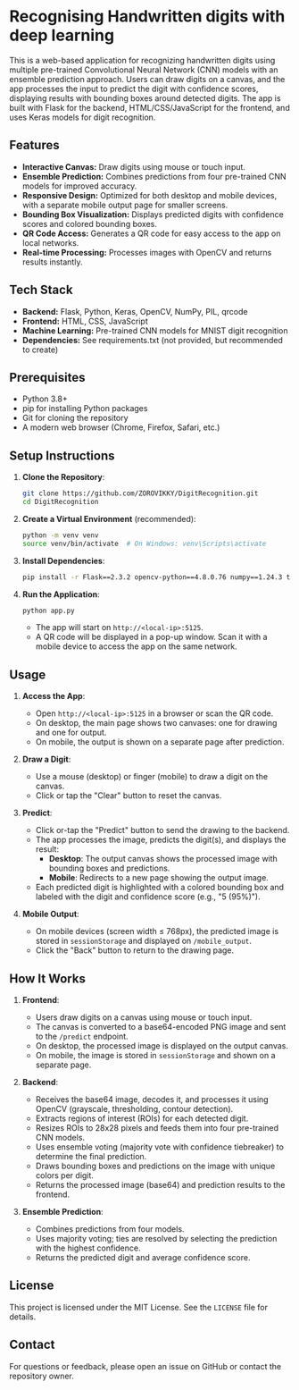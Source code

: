 
# Recognising Handwritten digits with deep learning

This is a web-based application for recognizing handwritten digits using multiple pre-trained Convolutional Neural Network (CNN) models with an ensemble prediction approach. Users can draw digits on a canvas, and the app processes the input to predict the digit with confidence scores, displaying results with bounding boxes around detected digits. The app is built with Flask for the backend, HTML/CSS/JavaScript for the frontend, and uses Keras models for digit recognition.



## Features

- **Interactive Canvas:** Draw digits using mouse or touch input.
- **Ensemble Prediction:** Combines predictions from four pre-trained CNN models for improved accuracy.
- **Responsive Design:** Optimized for both desktop and mobile devices, with a separate mobile output page for smaller screens.
- **Bounding Box Visualization:** Displays predicted digits with confidence scores and colored bounding boxes.
- **QR Code Access:** Generates a QR code for easy access to the app on local networks.
- **Real-time Processing:** Processes images with OpenCV and returns results instantly.

## Tech Stack

- **Backend:** Flask, Python, Keras, OpenCV, NumPy, PIL, qrcode
- **Frontend:** HTML, CSS, JavaScript
- **Machine Learning:** Pre-trained CNN models for MNIST digit recognition
- **Dependencies:** See requirements.txt (not provided, but recommended to create)


## Prerequisites
- Python 3.8+
- pip for installing Python packages
- Git for cloning the repository
- A modern web browser (Chrome, Firefox, Safari, etc.)

## Setup Instructions

1. **Clone the Repository**:
   ```bash
   git clone https://github.com/ZOROVIKKY/DigitRecognition.git
   cd DigitRecognition
   ```

2. **Create a Virtual Environment** (recommended):
   ```bash
   python -m venv venv
   source venv/bin/activate  # On Windows: venv\Scripts\activate
   ```

3. **Install Dependencies**:
   ```bash
   pip install -r Flask==2.3.2 opencv-python==4.8.0.76 numpy==1.24.3 tensorflow==2.13.0 Pillow==10.0.0 qrcode==7.4.2
   ```
6. **Run the Application**:
   ```bash
   python app.py
   ```
   - The app will start on `http://<local-ip>:5125`.
   - A QR code will be displayed in a pop-up window. Scan it with a mobile device to access the app on the same network.
## Usage

1. **Access the App**:
   - Open `http://<local-ip>:5125` in a browser or scan the QR code.
   - On desktop, the main page shows two canvases: one for drawing and one for output.
   - On mobile, the output is shown on a separate page after prediction.

2. **Draw a Digit**:
   - Use a mouse (desktop) or finger (mobile) to draw a digit on the canvas.
   - Click or tap the "Clear" button to reset the canvas.

3. **Predict**:
   - Click or-tap the "Predict" button to send the drawing to the backend.
   - The app processes the image, predicts the digit(s), and displays the result:
     - **Desktop**: The output canvas shows the processed image with bounding boxes and predictions.
     - **Mobile**: Redirects to a new page showing the output image.
   - Each predicted digit is highlighted with a colored bounding box and labeled with the digit and confidence score (e.g., "5 (95%)").

4. **Mobile Output**:
   - On mobile devices (screen width ≤ 768px), the predicted image is stored in `sessionStorage` and displayed on `/mobile_output`.
   - Click the "Back" button to return to the drawing page.
## How It Works

1. **Frontend**:
   - Users draw digits on a canvas using mouse or touch input.
   - The canvas is converted to a base64-encoded PNG image and sent to the `/predict` endpoint.
   - On desktop, the processed image is displayed on the output canvas.
   - On mobile, the image is stored in `sessionStorage` and shown on a separate page.

2. **Backend**:
   - Receives the base64 image, decodes it, and processes it using OpenCV (grayscale, thresholding, contour detection).
   - Extracts regions of interest (ROIs) for each detected digit.
   - Resizes ROIs to 28x28 pixels and feeds them into four pre-trained CNN models.
   - Uses ensemble voting (majority vote with confidence tiebreaker) to determine the final prediction.
   - Draws bounding boxes and predictions on the image with unique colors per digit.
   - Returns the processed image (base64) and prediction results to the frontend.

3. **Ensemble Prediction**:
   - Combines predictions from four models.
   - Uses majority voting; ties are resolved by selecting the prediction with the highest confidence.
   - Returns the predicted digit and average confidence score.

## License

This project is licensed under the MIT License. See the `LICENSE` file for details.

## Contact

For questions or feedback, please open an issue on GitHub or contact the repository owner.
